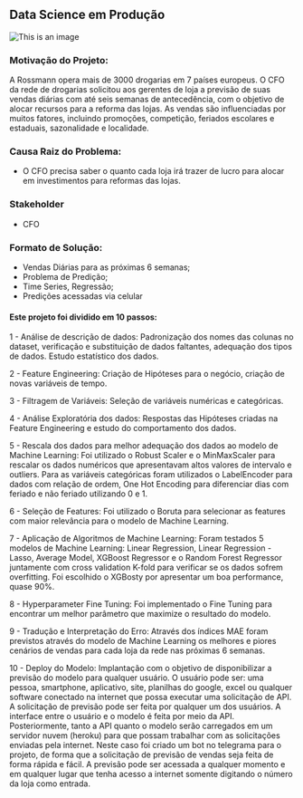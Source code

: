 ## Data Science em Produção
![This is an image](https://advancedinstitute.ai/wp-content/uploads/2019/04/regressao-1170x500.png)

### Motivação do Projeto:

A Rossmann opera mais de 3000 drogarias em 7 países europeus. O CFO da rede de drogarias solicitou aos gerentes de loja a previsão de suas vendas diárias com até seis semanas de antecedência, com o objetivo de alocar recursos para a reforma das lojas. As vendas são influenciadas por muitos fatores, incluindo promoções, competição, feriados escolares e estaduais, sazonalidade e localidade.

###  Causa Raiz do Problema:

-  O CFO precisa saber o quanto cada loja irá trazer de lucro para alocar em investimentos para reformas das lojas.

###  Stakeholder

- CFO

### Formato de Solução:

- Vendas Diárias para as próximas 6 semanas;
- Problema de Predição;
- Time Series, Regressão;
- Predições acessadas via celular 

#### Este projeto foi dividido em 10 passos: 

1 - Análise de descrição de dados: Padronização dos nomes das colunas no dataset, verificação e substituição de dados faltantes, adequação dos tipos de dados. Estudo estatístico dos dados.

2 - Feature Engineering: Criação de Hipóteses para o negócio, criação de novas variáveis de tempo.

3 - Filtragem de Variáveis: Seleção de variáveis numéricas e categóricas.

4 - Análise Exploratória dos dados: Respostas das Hipóteses criadas na Feature Engineering e estudo do comportamento dos dados.

5 - Rescala dos dados para melhor adequação dos dados ao modelo de Machine Learning: Foi utilizado o Robust Scaler e o MinMaxScaler para rescalar os dados numéricos que apresentavam altos valores de intervalo e outliers. Para as variáveis categóricas foram utilizados o LabelEncoder para dados com relação de ordem, One Hot Encoding para diferenciar dias com feriado e não feriado utilizando 0 e 1. 

6 - Seleção de Features: Foi utilizado o Boruta para selecionar as features com maior relevância para o modelo de Machine Learning.

7 - Aplicação de Algoritmos de Machine Learning: Foram testados 5 modelos de Machine Learning: Linear Regression, Linear Regression - Lasso, Average Model, XGBoost Regressor e o Random Forest Regressor juntamente com cross validation K-fold para verificar se os dados sofrem overfitting. Foi escolhido o XGBosty por apresentar um boa performance,  quase 90%.

8 - Hyperparameter Fine Tuning: Foi implementado o Fine Tuning para encontrar um melhor parâmetro que maximize o resultado do modelo.

9 - Tradução e Interpretação do Erro: Através dos índices MAE foram previstos através do modelo de Machine Learning os melhores e piores cenários de vendas para cada loja da rede nas próximas 6 semanas.

10 - Deploy do Modelo: Implantação com o objetivo de disponibilizar a previsão do modelo para qualquer usuário. O usuário pode ser: uma pessoa, smartphone, aplicativo, site, planilhas do google, excel ou qualquer software conectado na internet que possa executar uma solicitação de API. A solicitação de previsão pode ser feita por qualquer um dos usuários. A interface entre o usuário e o modelo é feita por meio da API. Posteriormente, tanto a API quanto o modelo serão carregados em um servidor nuvem (heroku) para que possam trabalhar com as solicitações enviadas pela internet. Neste caso foi criado um bot no telegrama para o projeto, de forma que a solicitação de previsão de vendas seja feita de forma rápida e fácil. A previsão pode ser acessada a qualquer momento e em qualquer lugar que tenha acesso a internet somente digitando o número da loja como entrada.

